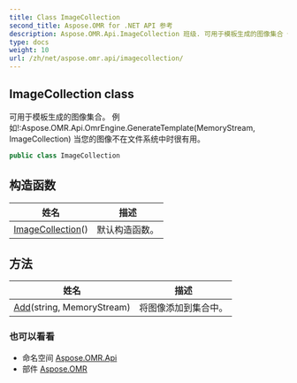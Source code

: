 ```yaml
---
title: Class ImageCollection
second_title: Aspose.OMR for .NET API 参考
description: Aspose.OMR.Api.ImageCollection 班级. 可用于模板生成的图像集合 例如Aspose.OMR.Api.OmrEngine.GenerateTemplateMemoryStream ImageCollection 当您的图像不在文件系统中时很有用
type: docs
weight: 10
url: /zh/net/aspose.omr.api/imagecollection/
---
```

## ImageCollection class

可用于模板生成的图像集合。 例如!:Aspose.OMR.Api.OmrEngine.GenerateTemplate(MemoryStream, ImageCollection) 当您的图像不在文件系统中时很有用。

```csharp
public class ImageCollection
```

## 构造函数

| 姓名 | 描述 |
| --- | --- |
| [ImageCollection](imagecollection/)() | 默认构造函数。 |

## 方法

| 姓名 | 描述 |
| --- | --- |
| [Add](../../aspose.omr.api/imagecollection/add/)(string, MemoryStream) | 将图像添加到集合中。 |

### 也可以看看

* 命名空间 [Aspose.OMR.Api](../../aspose.omr.api/)
* 部件 [Aspose.OMR](../../)


